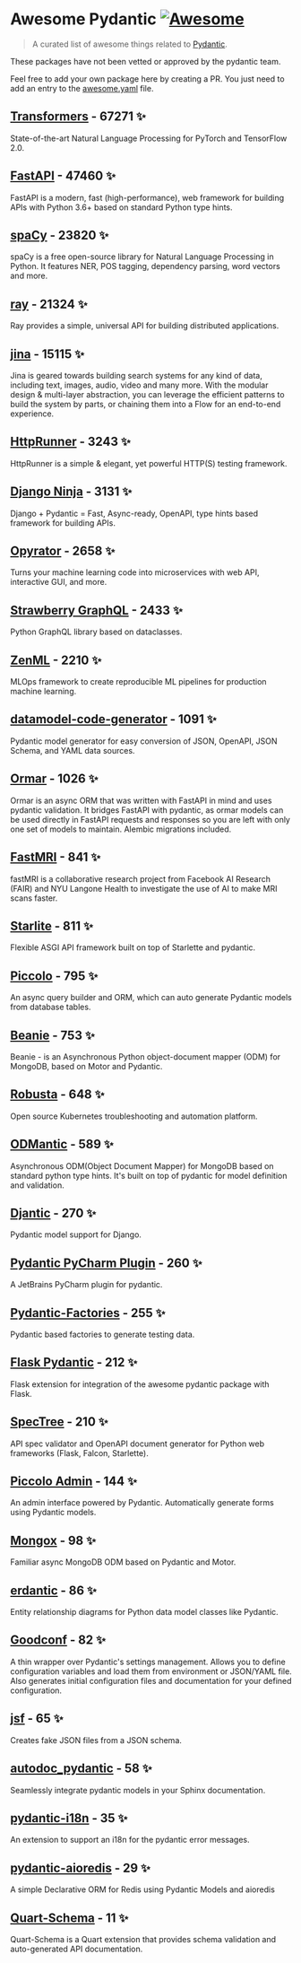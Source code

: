 # Awesome Pydantic [![Awesome](https://awesome.re/badge-flat.svg)](https://github.com/sindresorhus/awesome)

> A curated list of awesome things related to [Pydantic](https://pydantic-docs.helpmanual.io/).

These packages have not been vetted or approved by the pydantic team.

Feel free to add your own package here by creating a PR. You just need to add an entry to the [awesome.yaml](./awesome.yaml) file.


## [Transformers](https://github.com/huggingface/transformers) - 67271 ✨

State-of-the-art Natural Language Processing for PyTorch and TensorFlow 2.0.

## [FastAPI](https://github.com/tiangolo/fastapi) - 47460 ✨

FastAPI is a modern, fast (high-performance), web framework for building APIs with Python 3.6+ based on standard Python type hints.

## [spaCy](https://github.com/explosion/spaCy) - 23820 ✨

spaCy is a free open-source library for Natural Language Processing in Python. It features NER, POS tagging, dependency parsing, word vectors and more.

## [ray](https://github.com/ray-project/ray) - 21324 ✨

Ray provides a simple, universal API for building distributed applications.

## [jina](https://github.com/jina-ai/jina) - 15115 ✨

Jina is geared towards building search systems for any kind of data, including text, images, audio, video and many more. With the modular design & multi-layer abstraction, you can leverage the efficient patterns to build the system by parts, or chaining them into a Flow for an end-to-end experience.

## [HttpRunner](https://github.com/httprunner/httprunner) - 3243 ✨

HttpRunner is a simple & elegant, yet powerful HTTP(S) testing framework.

## [Django Ninja](https://github.com/vitalik/django-ninja) - 3131 ✨

Django + Pydantic = Fast, Async-ready, OpenAPI, type hints based framework for building APIs.

## [Opyrator](https://github.com/ml-tooling/opyrator) - 2658 ✨

Turns your machine learning code into microservices with web API, interactive GUI, and more.

## [Strawberry GraphQL](https://github.com/strawberry-graphql/strawberry) - 2433 ✨

Python GraphQL library based on dataclasses.

## [ZenML](https://github.com/zenml-io/zenml) - 2210 ✨

MLOps framework to create reproducible ML pipelines for production machine learning.

## [datamodel-code-generator](https://github.com/koxudaxi/datamodel-code-generator) - 1091 ✨

Pydantic model generator for easy conversion of JSON, OpenAPI, JSON Schema, and YAML data sources.

## [Ormar](https://github.com/collerek/ormar) - 1026 ✨

Ormar is an async ORM that was written with FastAPI in mind and uses pydantic validation. It bridges FastAPI with pydantic, as ormar models can be used directly in FastAPI requests and responses so you are left with only one set of models to maintain. Alembic migrations included.

## [FastMRI](https://github.com/facebookresearch/fastMRI) - 841 ✨

fastMRI is a collaborative research project from Facebook AI Research (FAIR) and NYU Langone Health to investigate the use of AI to make MRI scans faster.

## [Starlite](https://github.com/Goldziher/starlite) - 811 ✨

Flexible ASGI API framework built on top of Starlette and pydantic.

## [Piccolo](https://github.com/piccolo-orm/piccolo) - 795 ✨

An async query builder and ORM, which can auto generate Pydantic models from database tables.

## [Beanie](https://github.com/roman-right/beanie) - 753 ✨

Beanie - is an Asynchronous Python object-document mapper (ODM) for MongoDB, based on Motor and Pydantic.

## [Robusta](https://github.com/robusta-dev/robusta) - 648 ✨

Open source Kubernetes troubleshooting and automation platform.

## [ODMantic](https://github.com/art049/odmantic) - 589 ✨

Asynchronous ODM(Object Document Mapper) for MongoDB based on standard python type hints. It's built on top of pydantic for model definition and validation.

## [Djantic](https://github.com/jordaneremieff/djantic) - 270 ✨

Pydantic model support for Django.

## [Pydantic PyCharm Plugin](https://github.com/koxudaxi/pydantic-pycharm-plugin) - 260 ✨

A JetBrains PyCharm plugin for pydantic.

## [Pydantic-Factories](https://github.com/Goldziher/pydantic-factories) - 255 ✨

Pydantic based factories to generate testing data.

## [Flask Pydantic](https://github.com/bauerji/flask_pydantic) - 212 ✨

Flask extension for integration of the awesome pydantic package with Flask.

## [SpecTree](https://github.com/0b01001001/spectree) - 210 ✨

API spec validator and OpenAPI document generator for Python web frameworks (Flask, Falcon, Starlette).

## [Piccolo Admin](https://github.com/piccolo-orm/piccolo_admin) - 144 ✨

An admin interface powered by Pydantic. Automatically generate forms using Pydantic models.

## [Mongox](https://github.com/aminalaee/mongox) - 98 ✨

Familiar async MongoDB ODM based on Pydantic and Motor.

## [erdantic](https://github.com/drivendataorg/erdantic) - 86 ✨

Entity relationship diagrams for Python data model classes like Pydantic.

## [Goodconf](https://github.com/lincolnloop/goodconf) - 82 ✨

A thin wrapper over Pydantic's settings management. Allows you to define configuration variables and load them from environment or JSON/YAML file. Also generates initial configuration files and documentation for your defined configuration.

## [jsf](https://github.com/ghandic/jsf) - 65 ✨

Creates fake JSON files from a JSON schema.

## [autodoc_pydantic](https://github.com/mansenfranzen/autodoc_pydantic) - 58 ✨

Seamlessly integrate pydantic models in your Sphinx documentation.

## [pydantic-i18n](https://github.com/boardpack/pydantic-i18n) - 35 ✨

An extension to support an i18n for the pydantic error messages.

## [pydantic-aioredis](https://github.com/andrewthetechie/pydantic-aioredis) - 29 ✨

A simple Declarative ORM for Redis using Pydantic Models and aioredis

## [Quart-Schema](https://gitlab.com/pgjones/quart-schema) - 11 ✨

Quart-Schema is a Quart extension that provides schema validation and auto-generated API documentation.
